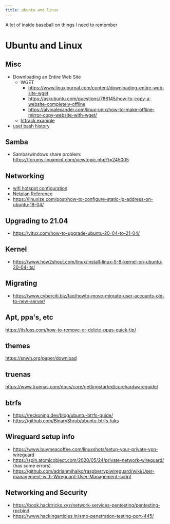 ```yaml
---
title: ubuntu and linux
---
```


A lot of inside baseball on things I need to remember

# Ubuntu and Linux

## Misc

- Downloading an Entire Web Site
    - WGET
        - <https://www.linuxjournal.com/content/downloading-entire-web-site-wget>
        - <https://askubuntu.com/questions/786145/how-to-copy-a-website-completely-offline>
        - <https://alvinalexander.com/linux-unix/how-to-make-offline-mirror-copy-website-with-wget/>
    - [httrack example](https://www.techrepublic.com/article/how-to-clone-a-website-with-httrack/)
- [uset bash history](https://www.cyberciti.biz/faq/clear-the-shell-history-in-ubuntu-linux/)

## Samba

- Samba/windows share problem: <https://forums.linuxmint.com/viewtopic.php?t=245005>

## Networking

- [wifi hotspot configuration](https://askubuntu.com/questions/1230690/wifi-hotspot-option-disabled-after-upgrade-to-ubuntu-20-04)
- [Netplan Reference](https://netplan.io/reference/)
- <https://linuxize.com/post/how-to-configure-static-ip-address-on-ubuntu-18-04/>

## Upgrading to 21.04

- <https://vitux.com/how-to-upgrade-ubuntu-20-04-to-21-04/>

## Kernel

- <https://www.how2shout.com/linux/install-linux-5-8-kernel-on-ubuntu-20-04-lts/>

## Migrating

- <https://www.cyberciti.biz/faq/howto-move-migrate-user-accounts-old-to-new-server/>

## Apt, ppa's, etc

<https://itsfoss.com/how-to-remove-or-delete-ppas-quick-tip/>

## themes

<https://snwh.org/paper/download>

## truenas

<https://www.truenas.com/docs/core/gettingstarted/corehardwareguide/>

## btrfs

- <https://reckoning.dev/blog/ubuntu-btrfs-guide/>
- <https://github.com/BinaryShrub/ubuntu-btrfs-luks>


## Wireguard setup info

- <https://www.buymeacoffee.com/linuxshots/setup-your-private-vpn-wireguard>
- <https://spin.atomicobject.com/2020/05/24/private-network-wireguard/> (has some errors)
- <https://github.com/adrianmihalko/raspberrypiwireguard/wiki/User-management-with-Wireguard-User-Management-script>

## Networking and Security

- <https://book.hacktricks.xyz/network-services-pentesting/pentesting-rpcbind>
- <https://www.hackingarticles.in/smb-penetration-testing-port-445/>